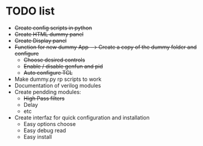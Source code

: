 
# TODO list
  - <del>Create config scripts in python</del>
  - <del>Create HTML dummy panel</del>
  - <del>Create Display panel</del>
  - <del>Function for new dummy App --> Create a copy of the dummy folder and configure</del>
    - <del>Choose desired controls</del>
    - <del>Enable / disable genfun and pid</del>
    - <del>Auto configure TCL</del>
  - Make dummy.py rp scripts to work
  - Documentation of verilog modules
  - Create pendding modules:
    - <del>High Pass filters</del>
    - Delay
    - etc
  - Create interfaz for quick configuration and installation
    - Easy options choose
    - Easy debug read
    - Easy install

